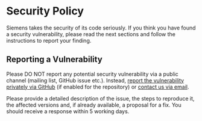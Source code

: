 # Security Policy

Siemens takes the security of its code seriously. If you think you have found a security vulnerability,
please read the next sections and follow the instructions to report your finding.

## Reporting a Vulnerability

Please DO NOT report any potential security vulnerability via a public channel (mailing list, GitHub issue etc.).
Instead, [report the vulnerability privately via GitHub](https://docs.github.com/en/code-security/security-advisories/guidance-on-reporting-and-writing/privately-reporting-a-security-vulnerability)
(if enabled for the repository) or [contact us via email](mailto:opensource@siemens.com).

Please provide a detailed description of the issue, the steps to reproduce it, the affected versions and, if already available,
a proposal for a fix. You should receive a response within 5 working days.
